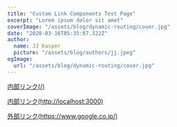 ```yaml
---
title: "Custom Link Components Test Page"
excerpt: "Lorem ipsum dolor sit amet"
coverImage: "/assets/blog/dynamic-routing/cover.jpg"
date: "2020-03-16T05:35:07.322Z"
author:
  name: JJ Kasper
  picture: "/assets/blog/authors/jj.jpeg"
ogImage:
  url: "/assets/blog/dynamic-routing/cover.jpg"
---
```


[内部リンク(/)](/)

[内部リンク(http://localhost:3000)](http://localhost:3000)

[外部リンク(https://www.google.co.jp/)](https://www.google.co.jp/)
